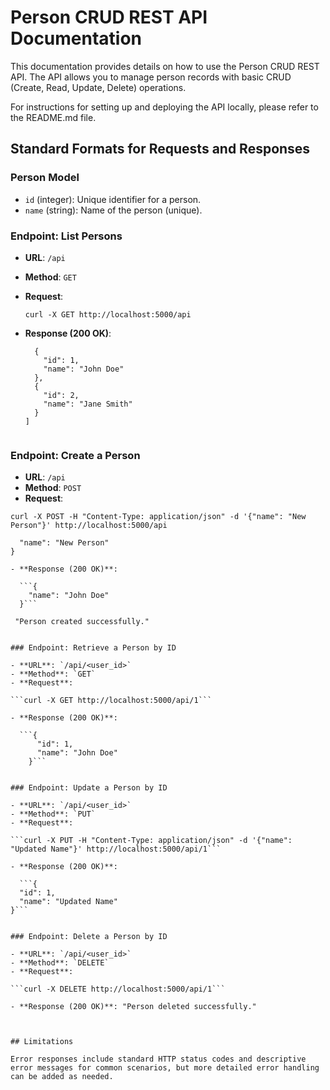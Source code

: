 # Person CRUD REST API Documentation

This documentation provides details on how to use the Person CRUD REST API. The API allows you to manage person records with basic CRUD (Create, Read, Update, Delete) operations.

For instructions for setting up and deploying the API locally, please refer to the README.md file.


## Standard Formats for Requests and Responses

### Person Model

- `id` (integer): Unique identifier for a person.
- `name` (string): Name of the person (unique).


### Endpoint: List Persons

- **URL**: `/api`
- **Method**: `GET`
- **Request**:

    ```curl -X GET http://localhost:5000/api```

- **Response (200 OK)**:

  ```[
    {
      "id": 1,
      "name": "John Doe"
    },
    {
      "id": 2,
      "name": "Jane Smith"
    }
  ]


### Endpoint: Create a Person

- **URL**: `/api`
- **Method**: `POST`
- **Request**:

```curl -X POST -H "Content-Type: application/json" -d '{"name": "New Person"}' http://localhost:5000/api```

```{
  "name": "New Person"
}

- **Response (200 OK)**:

  ```{
    "name": "John Doe"
  }```

 "Person created successfully."


### Endpoint: Retrieve a Person by ID

- **URL**: `/api/<user_id>`
- **Method**: `GET`
- **Request**:

```curl -X GET http://localhost:5000/api/1```

- **Response (200 OK)**:

  ```{
      "id": 1,
      "name": "John Doe"
    }```


### Endpoint: Update a Person by ID

- **URL**: `/api/<user_id>`
- **Method**: `PUT`
- **Request**:

```curl -X PUT -H "Content-Type: application/json" -d '{"name": "Updated Name"}' http://localhost:5000/api/1```

- **Response (200 OK)**:

  ```{
  "id": 1,
  "name": "Updated Name"
}```


### Endpoint: Delete a Person by ID

- **URL**: `/api/<user_id>`
- **Method**: `DELETE`
- **Request**:

```curl -X DELETE http://localhost:5000/api/1```

- **Response (200 OK)**: "Person deleted successfully."



## Limitations

Error responses include standard HTTP status codes and descriptive error messages for common scenarios, but more detailed error handling can be added as needed.